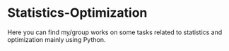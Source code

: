 # Statistics-Optimization

Here you can find my/group works on some tasks related to statistics and optimization mainly using Python. 
